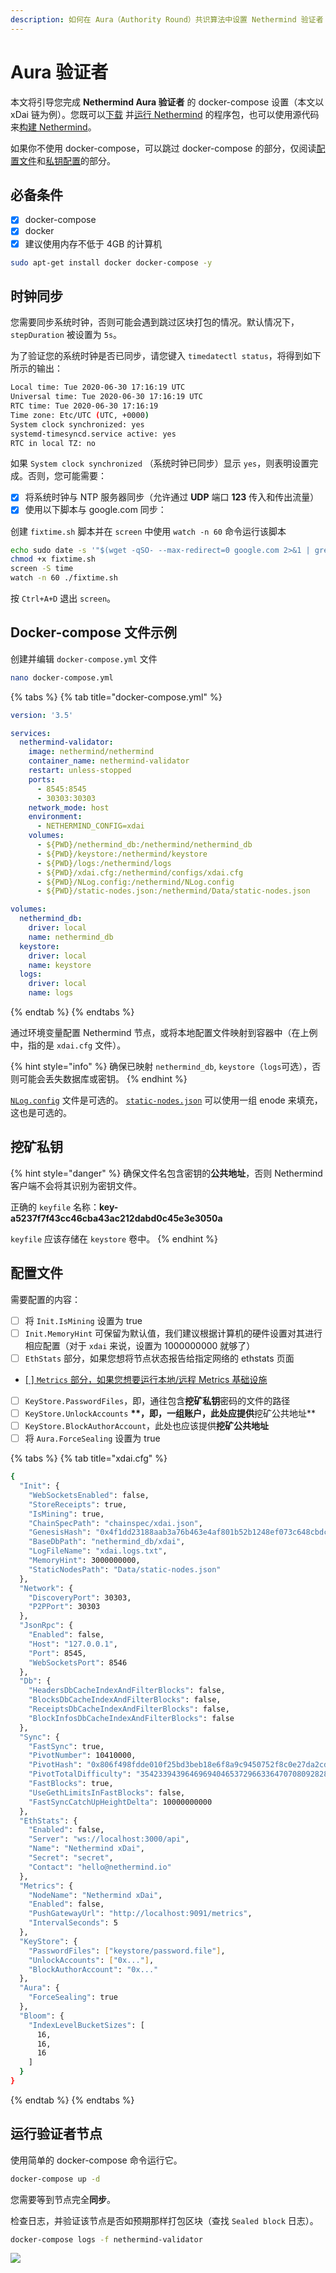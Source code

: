```yaml
---
description: 如何在 Aura（Authority Round）共识算法中设置 Nethermind 验证者
---
```


# Aura 验证者

本文将引导您完成 **Nethermind Aura 验证者** 的 docker-compose 设置（本文以 xDai 链为例）。您既可以[下载](../../yi-tai-fang-ke-hu-duan/download-sources/) 并[运行 Nethermind](../../yi-tai-fang-ke-hu-duan/running-nethermind/running-the-client.md) 的程序包，也可以使用源代码来[构建 Nethermind](../../yi-tai-fang-ke-hu-duan/building-nethermind.md)。

如果你不使用 docker-compose，可以跳过 docker-compose 的部分，仅阅读[配置文件](aura-validator.md#config-file)和[私钥配置](aura-validator.md#mining-private-key)的部分。

## 必备条件

* [x] docker-compose
* [x] docker
* [x] 建议使用内存不低于 4GB 的计算机

```bash
sudo apt-get install docker docker-compose -y
```

## 时钟同步

您需要同步系统时钟，否则可能会遇到跳过区块打包的情况。默认情况下，`stepDuration` 被设置为 `5s`。

为了验证您的系统时钟是否已同步，请您键入 `timedatectl status`，将得到如下所示的输出：

```bash
Local time: Tue 2020-06-30 17:16:19 UTC
Universal time: Tue 2020-06-30 17:16:19 UTC
RTC time: Tue 2020-06-30 17:16:19
Time zone: Etc/UTC (UTC, +0000)
System clock synchronized: yes
systemd-timesyncd.service active: yes
RTC in local TZ: no
```

如果 `System clock synchronized` （系统时钟已同步）显示 `yes`，则表明设置完成。否则，您可能需要：

* [x] 将系统时钟与 NTP 服务器同步（允许通过 **UDP** 端口 **123** 传入和传出流量）
* [x] 使用以下脚本与 google.com 同步：

创建 `fixtime.sh` 脚本并在 `screen` 中使用 `watch -n 60` 命令运行该脚本

```bash
echo sudo date -s '"$(wget -qSO- --max-redirect=0 google.com 2>&1 | grep Date: | cut -d' ' -f5-8)Z"' > fixtime.sh
chmod +x fixtime.sh
screen -S time
watch -n 60 ./fixtime.sh
```

按 `Ctrl+A+D` 退出 `screen`。

## Docker-compose 文件示例

创建并编辑 `docker-compose.yml` 文件

```bash
nano docker-compose.yml
```

{% tabs %}
{% tab title="docker-compose.yml" %}
```yaml
version: '3.5'

services:
  nethermind-validator:
    image: nethermind/nethermind
    container_name: nethermind-validator
    restart: unless-stopped
    ports:
      - 8545:8545
      - 30303:30303
    network_mode: host
    environment:
      - NETHERMIND_CONFIG=xdai
    volumes:
      - ${PWD}/nethermind_db:/nethermind/nethermind_db
      - ${PWD}/keystore:/nethermind/keystore
      - ${PWD}/logs:/nethermind/logs
      - ${PWD}/xdai.cfg:/nethermind/configs/xdai.cfg 
      - ${PWD}/NLog.config:/nethermind/NLog.config
      - ${PWD}/static-nodes.json:/nethermind/Data/static-nodes.json

volumes:
  nethermind_db:
    driver: local
    name: nethermind_db
  keystore:
    driver: local
    name: keystore
  logs:
    driver: local
    name: logs
```
{% endtab %}
{% endtabs %}

通过环境变量配置 Nethermind 节点，或将本地配置文件映射到容器中（在上例中，指的是 `xdai.cfg` 文件）。

{% hint style="info" %}
确保已映射 `nethermind_db`, `keystore`（`logs`可选），否则可能会丢失数据库或密钥。
{% endhint %}

[`NLog.config`](../../yi-tai-fang-ke-hu-duan/running-nethermind/runtime.md#nlog-config) 文件是可选的。 [`static-nodes.json`](../../yi-tai-fang-ke-hu-duan/running-nethermind/runtime.md#static-nodes) 可以使用一组 enode 来填充，这也是可选的。

## 挖矿**私钥**

{% hint style="danger" %}
确保文件名包含密钥的**公共地址**，否则 Nethermind 客户端不会将其识别为密钥文件。

正确的 `keyfile` 名称：**key-a5237f7f43cc46cba43ac212dabd0c45e3e3050a**

`keyfile` 应该存储在 `keystore` 卷中。
{% endhint %}

## 配置文件

需要配置的内容：

* [ ] 将 `Init.IsMining` 设置为 true
* [ ] `Init.MemoryHint` 可保留为默认值，我们建议根据计算机的硬件设置对其进行相应配置（对于 `xdai` 来说，设置为 1000000000 就够了）
* [ ] `EthStats` 部分，如果您想将节点状态报告给指定网络的 ethstats 页面
* [\[ \] `Metrics` 部分，如果您想要运行本地/远程 Metrics 基础设施](../../yi-tai-fang-ke-hu-duan/metrics/setting-up-local-metrics-infrastracture.md)
* [ ] `KeyStore.PasswordFiles`，即，通往包含**挖矿私钥**密码的文件的路径
* [ ] `KeyStore.UnlockAccounts` **\*\*，即，一组账户，此处应提供**挖矿公共地址\*\*
* [ ] `KeyStore.BlockAuthorAccount`，此处也应该提供**挖矿公共地址**
* [ ] 将 `Aura.ForceSealing` 设置为 true

{% tabs %}
{% tab title="xdai.cfg" %}
```bash
{
  "Init": {
    "WebSocketsEnabled": false,
    "StoreReceipts": true,
    "IsMining": true,
    "ChainSpecPath": "chainspec/xdai.json",
    "GenesisHash": "0x4f1dd23188aab3a76b463e4af801b52b1248ef073c648cbdc4c9333d3da79756",
    "BaseDbPath": "nethermind_db/xdai",
    "LogFileName": "xdai.logs.txt",
    "MemoryHint": 3000000000,
    "StaticNodesPath": "Data/static-nodes.json"
  },
  "Network": {
    "DiscoveryPort": 30303,
    "P2PPort": 30303
  },
  "JsonRpc": {
    "Enabled": false,
    "Host": "127.0.0.1",
    "Port": 8545,
    "WebSocketsPort": 8546
  },
  "Db": {
    "HeadersDbCacheIndexAndFilterBlocks": false,
    "BlocksDbCacheIndexAndFilterBlocks": false,
    "ReceiptsDbCacheIndexAndFilterBlocks": false,
    "BlockInfosDbCacheIndexAndFilterBlocks": false
  },
  "Sync": {
    "FastSync": true,
    "PivotNumber": 10410000,
    "PivotHash": "0x806f498fdde010f25bd3beb18e6f8a9c9450752f8c0e27da2cd2465ff184628c",
    "PivotTotalDifficulty": "3542339439646969404653729663364707080928280566",
    "FastBlocks": true,
    "UseGethLimitsInFastBlocks": false,
    "FastSyncCatchUpHeightDelta": 10000000000
  },
  "EthStats": {
    "Enabled": false,
    "Server": "ws://localhost:3000/api",
    "Name": "Nethermind xDai",
    "Secret": "secret",
    "Contact": "hello@nethermind.io"
  },
  "Metrics": {
    "NodeName": "Nethermind xDai",
    "Enabled": false,
    "PushGatewayUrl": "http://localhost:9091/metrics",
    "IntervalSeconds": 5
  },
  "KeyStore": {
    "PasswordFiles": ["keystore/password.file"],
    "UnlockAccounts": ["0x..."],
    "BlockAuthorAccount": "0x..." 
  },
  "Aura": {
    "ForceSealing": true
  },
  "Bloom": {
    "IndexLevelBucketSizes": [
      16,
      16,
      16
    ]
  }
}
```
{% endtab %}
{% endtabs %}

## 运行验证者节点

使用简单的 docker-compose 命令运行它。

```bash
docker-compose up -d
```

您需要等到节点完全**同步**。

检查日志，并验证该节点是否如预期那样打包区块（查找 `Sealed block` 日志）。

```bash
docker-compose logs -f nethermind-validator
```

![](../../.gitbook/assets/image%20%2837%29.png)

